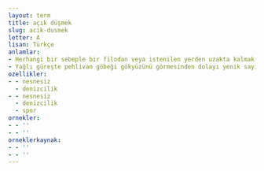 ```yaml
---
layout: term
title: açık düşmek
slug: acik-dusmek
letter: A
lisan: Türkçe
anlamlar:
- Herhangi bir sebeple bir filodan veya istenilen yerden uzakta kalmak
- Yağlı güreşte pehlivan göbeği gökyüzünü görmesinden dolayı yenik sayılmak
ozellikler:
- - nesnesiz
  - denizcilik
- - nesnesiz
  - denizcilik
  - spor
ornekler:
- - ''
- - ''
orneklerkaynak:
- - ''
- - ''
---
```

